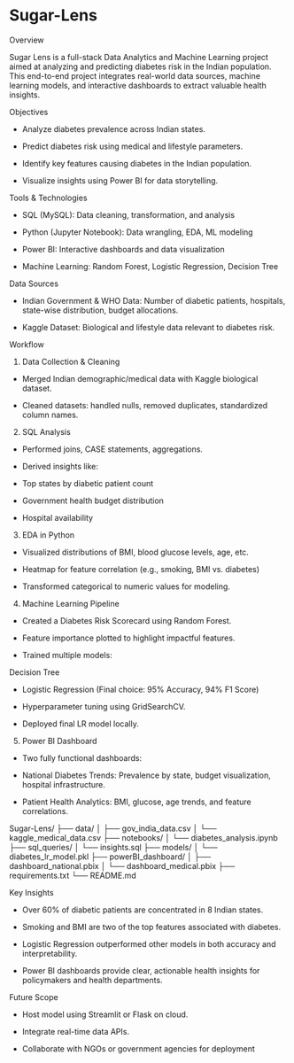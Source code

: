 # Sugar-Lens

Overview

Sugar Lens is a full-stack Data Analytics and Machine Learning project aimed at analyzing and predicting diabetes risk in the Indian population. This end-to-end project integrates real-world data sources, machine learning models, and interactive dashboards to extract valuable health insights.


Objectives

* Analyze diabetes prevalence across Indian states.

* Predict diabetes risk using medical and lifestyle parameters.

* Identify key features causing diabetes in the Indian population.

* Visualize insights using Power BI for data storytelling.


Tools & Technologies

* SQL (MySQL): Data cleaning, transformation, and analysis

* Python (Jupyter Notebook): Data wrangling, EDA, ML modeling

* Power BI: Interactive dashboards and data visualization

* Machine Learning: Random Forest, Logistic Regression, Decision Tree


Data Sources

* Indian Government & WHO Data: Number of diabetic patients, hospitals, state-wise distribution, budget allocations.

* Kaggle Dataset: Biological and lifestyle data relevant to diabetes risk.


Workflow

1. Data Collection & Cleaning

* Merged Indian demographic/medical data with Kaggle biological dataset.

* Cleaned datasets: handled nulls, removed duplicates, standardized column names.


2. SQL Analysis

* Performed joins, CASE statements, aggregations.

* Derived insights like:

* Top states by diabetic patient count

* Government health budget distribution

* Hospital availability

3. EDA in Python

* Visualized distributions of BMI, blood glucose levels, age, etc.

* Heatmap for feature correlation (e.g., smoking, BMI vs. diabetes)

* Transformed categorical to numeric values for modeling.

4. Machine Learning Pipeline

* Created a Diabetes Risk Scorecard using Random Forest.

* Feature importance plotted to highlight impactful features.

* Trained multiple models:

Decision Tree

* Logistic Regression (Final choice: 95% Accuracy, 94% F1 Score)

* Hyperparameter tuning using GridSearchCV.

* Deployed final LR model locally.

5. Power BI Dashboard

* Two fully functional dashboards:

* National Diabetes Trends: Prevalence by state, budget visualization, hospital infrastructure.

* Patient Health Analytics: BMI, glucose, age trends, and feature correlations.


Sugar-Lens/
├── data/
│   ├── gov_india_data.csv
│   └── kaggle_medical_data.csv
├── notebooks/
│   └── diabetes_analysis.ipynb
├── sql_queries/
│   └── insights.sql
├── models/
│   └── diabetes_lr_model.pkl
├── powerBI_dashboard/
│   ├── dashboard_national.pbix
│   └── dashboard_medical.pbix
├── requirements.txt
└── README.md


Key Insights

* Over 60% of diabetic patients are concentrated in 8 Indian states.

* Smoking and BMI are two of the top features associated with diabetes.

* Logistic Regression outperformed other models in both accuracy and interpretability.

* Power BI dashboards provide clear, actionable health insights for policymakers and health departments.



Future Scope

* Host model using Streamlit or Flask on cloud.

* Integrate real-time data APIs.

* Collaborate with NGOs or government agencies for deployment





